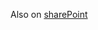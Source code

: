 Also on [sharePoint](https://mnhnfr-my.sharepoint.com/:x:/g/personal/anne-christine_monnet_mnhn_fr/EcX4SSn0onBMoi1YbQvICKsBQhyULhy3EsTLPN_9PC6Ijg?e=kDJG3O)
